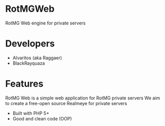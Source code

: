 RotMGWeb
========

RotMG Web engine for private servers

Developers
=========
- Alvaritos (aka Raggaer)
- BlackRayquaza

Features
========

RotMG Web is a simple web application for RotMG private servers
We aim to create a free-open source Realmeye for private servers

- Built with PHP 5+
- Good and clean code (OOP)

